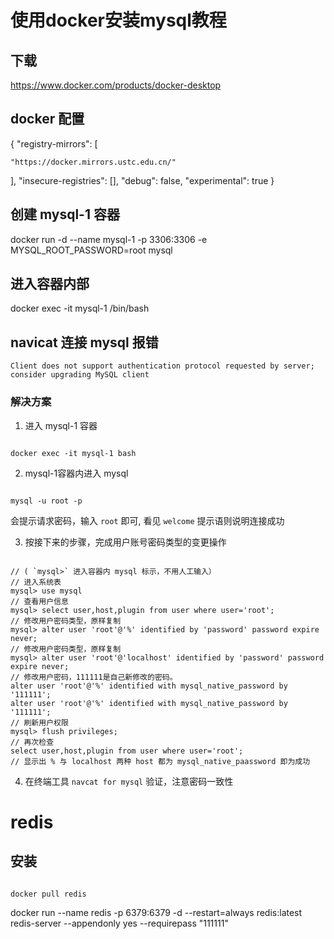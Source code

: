 # 使用docker安装mysql教程

## 下载

<https://www.docker.com/products/docker-desktop>

## docker 配置

{
  "registry-mirrors": [

    "https://docker.mirrors.ustc.edu.cn/"

  ], 
  "insecure-registries": [], 
  "debug": false, 
  "experimental": true 
}
 

## 创建 mysql-1 容器

docker run -d --name mysql-1 -p 3306:3306 -e MYSQL_ROOT_PASSWORD=root  mysql

## 进入容器内部 

docker exec -it mysql-1  /bin/bash
 

## navicat 连接 mysql 报错

``` shell
Client does not support authentication protocol requested by server; consider upgrading MySQL client
```

### 解决方案

1. 进入 mysql-1 容器

``` 

docker exec -it mysql-1 bash
```

2. mysql-1容器内进入 mysql

``` 

mysql -u root -p 
```

会提示请求密码，输入 `root` 即可, 看见 `welcome` 提示语则说明连接成功

3. 按接下来的步骤，完成用户账号密码类型的变更操作

``` 

// ( `mysql>` 进入容器内 mysql 标示，不用人工输入）
// 进入系统表
mysql> use mysql
// 查看用户信息 
mysql> select user,host,plugin from user where user='root';
// 修改用户密码类型，原样复制
mysql> alter user 'root'@'%' identified by 'password' password expire never;
// 修改用户密码类型，原样复制
mysql> alter user 'root'@'localhost' identified by 'password' password expire never;
// 修改用户密码，111111是自己新修改的密码。
alter user 'root'@'%' identified with mysql_native_password by '111111'; 
alter user 'root'@'%' identified with mysql_native_password by '111111';
// 刷新用户权限
mysql> flush privileges;
// 再次检查
select user,host,plugin from user where user='root';
// 显示出 % 与 localhost 两种 host 都为 mysql_native_paassword 即为成功
```

4. 在终端工具 `navcat for mysql` 验证，注意密码一致性

# redis 

## 安装 

``` 

docker pull redis 
```

docker run --name redis -p 6379:6379 -d --restart=always redis:latest redis-server --appendonly yes --requirepass "111111"
